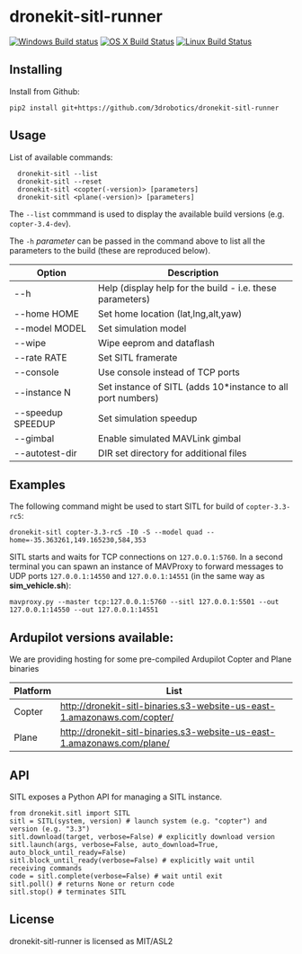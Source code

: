# dronekit-sitl-runner

[![Windows Build status](https://img.shields.io/appveyor/ci/tcr3dr/dronekit-sitl-runner.svg?label=windows)](https://ci.appveyor.com/project/tcr3dr/dronekit-sitl-runner/branch/master) [![OS X Build Status](https://img.shields.io/travis/3drobotics/dronekit-sitl-runner.svg?label=os%20x)](https://travis-ci.org/3drobotics/dronekit-sitl-runner) [![Linux Build Status](https://img.shields.io/circleci/project/3drobotics/dronekit-sitl-runner.svg?label=linux)](https://circleci.com/gh/3drobotics/dronekit-sitl-runner)

## Installing

Install from Github:

```
pip2 install git+https://github.com/3drobotics/dronekit-sitl-runner
```

## Usage

List of available commands:

```
  dronekit-sitl --list
  dronekit-sitl --reset
  dronekit-sitl <copter(-version)> [parameters]
  dronekit-sitl <plane(-version)> [parameters]
```

The ``--list`` commmand is used to display the available build versions (e.g. `copter-3.4-dev`).

The ``-h`` *parameter* can be passed in the command above to list all the parameters to the build 
(these are reproduced below).

| Option | Description |
|------|----|
| --h | Help (display help for the build - i.e. these parameters) |
| --home HOME | Set home location (lat,lng,alt,yaw) |
| --model MODEL | Set simulation model |
| --wipe | Wipe eeprom and dataflash |
| --rate RATE | Set SITL framerate |
| --console | Use console instead of TCP ports |
| --instance N | Set instance of SITL (adds 10*instance to all port numbers) |
| --speedup SPEEDUP | Set simulation speedup |
| --gimbal | Enable simulated MAVLink gimbal |
| --autotest-dir | DIR set directory for additional files |


## Examples

The following command might be used to start SITL for build of ``copter-3.3-rc5``:

```
dronekit-sitl copter-3.3-rc5 -I0 -S --model quad --home=-35.363261,149.165230,584,353
```

SITL starts and waits for TCP connections on ``127.0.0.1:5760``. In a second terminal you can spawn an instance of MAVProxy to
forward messages to UDP ports ``127.0.0.1:14550`` and ``127.0.0.1:14551`` (in the same way as **sim_vehicle.sh**):

```
mavproxy.py --master tcp:127.0.0.1:5760 --sitl 127.0.0.1:5501 --out 127.0.0.1:14550 --out 127.0.0.1:14551
```


## Ardupilot versions available:

We are providing hosting for some pre-compiled Ardupilot Copter and Plane binaries

| Platform | List |
|------|----|
| Copter | <http://dronekit-sitl-binaries.s3-website-us-east-1.amazonaws.com/copter/> |
| Plane | <http://dronekit-sitl-binaries.s3-website-us-east-1.amazonaws.com/plane/> |


## API

SITL exposes a Python API for managing a SITL instance.

```
from dronekit.sitl import SITL
sitl = SITL(system, version) # launch system (e.g. "copter") and version (e.g. "3.3")
sitl.download(target, verbose=False) # explicitly download version
sitl.launch(args, verbose=False, auto_download=True, auto_block_until_ready=False)
sitl.block_until_ready(verbose=False) # explicitly wait until receiving commands
code = sitl.complete(verbose=False) # wait until exit
sitl.poll() # returns None or return code
sitl.stop() # terminates SITL
```


## License

dronekit-sitl-runner is licensed as MIT/ASL2
